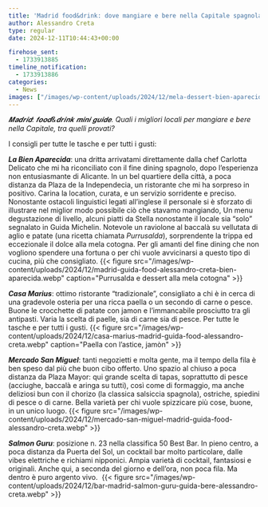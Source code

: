 ```yaml
---
title: 'Madrid food&drink: dove mangiare e bere nella Capitale spagnola. Mini guida'
author: Alessandro Creta
type: regular
date: 2024-12-11T10:44:43+00:00

firehose_sent:
  - 1733913885
timeline_notification:
  - 1733913886
categories:
  - News
images: ["/images/wp-content/uploads/2024/12/mela-dessert-bien-aparecida-dolce-alessandro-creta-madrid.webp"]
---
```

_𝑴𝒂𝒅𝒓𝒊𝒅: 𝒇𝒐𝒐𝒅&𝒅𝒓𝒊𝒏𝒌 𝒎𝒊𝒏𝒊 𝒈𝒖𝒊𝒅𝒆. Quali i migliori locali per mangiare e bere nella Capitale, tra quelli provati?_ 

I consigli per tutte le tasche e per tutti i gusti: 

_**La Bien Aparecida**_: una dritta arrivatami direttamente dalla chef Carlotta Delicato che mi ha riconciliato con il fine dining spagnolo, dopo l’esperienza non entusiasmante di Alicante. In un bel quartiere della città, a poca distanza da Plaza de la Independecia, un ristorante che mi ha sorpreso in positivo. Carina la location, curata, e un servizio sorridente e preciso. Nonostante ostacoli linguistici legati all&#8217;inglese il personale si è sforzato di illustrare nel miglior modo possibile ciò che stavamo mangiando, Un menu degustazione di livello, alcuni piatti da Stella nonostante il locale sia “solo” segnalato in Guida Michelin. Notevole un raviolone al baccalà su vellutata di aglio e patate (una ricetta chiamata _Purrusalda_), sorprendente la trippa ed eccezionale il dolce alla mela cotogna. Per gli amanti del fine dining che non vogliono spendere una fortuna o per chi vuole avvicinarsi a questo tipo di cucina, più che consigliato.
{{< figure src="/images/wp-content/uploads/2024/12/madrid-guida-food-alessandro-creta-bien-aparecida.webp" caption="Purrusalda e dessert alla mela cotogna" >}}
 

_**Casa Marius**_: ottimo ristorante “tradizionale”, consigliato a chi è in cerca di una gradevole osteria per una ricca paella o un secondo di carne o pesce. Buone le crocchette di patate con jamon e l’immancabile prosciutto tra gli antipasti. Varia la scelta di paelle, sia di carne sia di pesce. Per tutte le tasche e per tutti i gusti.
{{< figure src="/images/wp-content/uploads/2024/12/casa-marius-madrid-guida-food-alessandro-creta.webp" caption="Paella con l&#8217;astice, jamòn" >}}
 

_**Mercado San Miguel**_: tanti negozietti e molta gente, ma il tempo della fila è ben speso dal più che buon cibo offerto. Uno spazio al chiuso a poca distanza da Plaza Mayor: qui grande scelta di tapas, soprattutto di pesce (acciughe, baccalà e aringa su tutti), così come di formaggio, ma anche deliziosi bun con il chorizo (la classica salsiccia spagnola), ostriche, spiedini di pesce o di carne. Bella varietà per chi vuole spizzicare più cose, buone, in un unico luogo.
{{< figure src="/images/wp-content/uploads/2024/12/mercado-san-miguel-madrid-guida-food-alessandro-creta.webp" >}}
 

**_Salmon Guru_**: posizione n. 23 nella classifica 50 Best Bar. In pieno centro, a poca distanza da Puerta del Sol, un cocktail bar molto particolare, dalle vibes elettriche e richiami nipponici. Ampia varietà di cocktail, fantasiosi e originali. Anche qui, a seconda del giorno e dell’ora, non poca fila. Ma dentro è puro argento vivo.&nbsp;
{{< figure src="/images/wp-content/uploads/2024/12/bar-madrid-salmon-guru-guida-bere-alessandro-creta.webp" >}}
